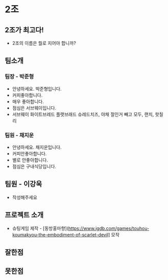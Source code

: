 # 2조
## 2조가 최고다!
- 2조의 이름은 뭘로 지어야 합니까?

## 팀소개
### 팀장 - 박준형
- 안녕하세요. 박준형입니다.
- 커피좋아합니다.
- 매우 좋아합니다.
- 점심은 서브웨이입니다.
- 서브웨이 화이트브레드 플랫브래드 슈레드치즈, 야채 절인거 빼고 모두, 랜치, 핫칠리

### 팀원 - 채지운
- 안녕하세요. 채지운입니다.
- 커피안좋아합니다.
- 별로 안좋아합니다.
- 점심은 구내식당입니다.

## 팀원 - 이강욱
- 작성해주세요

## 프로젝트 소개
- 슈팅게임 제작 - [동방홍마향](https://www.igdb.com/games/touhou-koumakyou-the-embodiment-of-scarlet-devil] 모작

## 잘한점

## 못한점